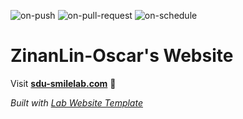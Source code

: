 
  ![on-push](../../actions/workflows/on-push.yaml/badge.svg)
  ![on-pull-request](../../actions/workflows/on-pull-request.yaml/badge.svg)
  ![on-schedule](../../actions/workflows/on-schedule.yaml/badge.svg)

  # ZinanLin-Oscar's Website

  Visit **[sdu-smilelab.com](https://sdu-smilelab.com)** 🚀

  _Built with [Lab Website Template](https://greene-lab.gitbook.io/lab-website-template-docs)_
